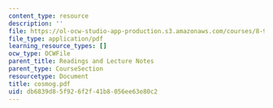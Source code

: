```yaml
---
content_type: resource
description: ''
file: https://ol-ocw-studio-app-production.s3.amazonaws.com/courses/8-942-cosmology-fall-2001/db6839d85f926f2f41b8056ee63e80c2_cosmog.pdf
file_type: application/pdf
learning_resource_types: []
ocw_type: OCWFile
parent_title: Readings and Lecture Notes
parent_type: CourseSection
resourcetype: Document
title: cosmog.pdf
uid: db6839d8-5f92-6f2f-41b8-056ee63e80c2
---
```

